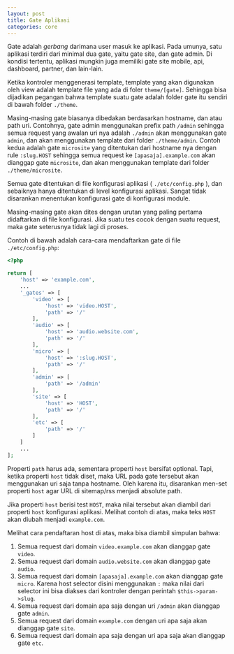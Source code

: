 ```yaml
---
layout: post
title: Gate Aplikasi
categories: core
---
```


Gate adalah *gerbang* darimana user masuk ke aplikasi. Pada umunya, satu aplikasi
terdiri dari minimal dua gate, yaitu gate site, dan gate admin. Di kondisi tertentu,
aplikasi mungkin juga memiliki gate site mobile, api, dashboard, partner, dan
lain-lain.

Ketika kontroler menggenerasi template, template yang akan digunakan oleh view
adalah template file yang ada di foler `theme/[gate]`. Sehingga bisa dijadikan
pegangan bahwa template suatu gate adalah folder gate itu sendiri di bawah
folder `./theme`.

Masing-masing gate biasanya dibedakan berdasarkan hostname, dan atau path uri.
Contohnya, gate admin menggunakan prefix path `/admin` sehingga semua request
yang awalan uri nya adalah `./admin` akan menggunakan gate `admin`, dan akan
menggunakan template dari folder `./theme/admin`. Contoh kedua adalah gate
`microsite` yang ditentukan dari hostname nya dengan rule `:slug.HOST` sehingga
semua request ke `[apasaja].example.com` akan dianggap gate `microsite`, dan
akan menggunakan template dari folder `./theme/microsite`.

Semua gate ditentukan di file konfigurasi aplikasi ( `./etc/config.php` ), dan
sebaiknya hanya ditentukan di level konfigurasi aplikasi. Sangat tidak disarankan
menentukan konfigurasi gate di konfigurasi module.

Masing-masing gate akan dites dengan urutan yang paling pertama didaftarkan di 
file konfigurasi. Jika suatu tes cocok dengan suatu request, maka gate seterusnya
tidak lagi di proses.

Contoh di bawah adalah cara-cara mendaftarkan gate di file `./etc/config.php`:

```php
<?php

return [
    'host' => 'example.com',
    ...
    '_gates' => [
        'video' => [
            'host' => 'video.HOST',
            'path' => '/'
        ],
        'audio' => [
            'host' => 'audio.website.com',
            'path' => '/'
        ],
        'micro' => [
            'host' => ':slug.HOST',
            'path' => '/'
        ],
        'admin' => [
            'path' => '/admin'
        ],
        'site' => [
            'host' => 'HOST',
            'path' => '/'
        ],
        'etc' => [
            'path' => '/'
        ]
    ]
    ...
];
```

Properti `path` harus ada, sementara properti `host` bersifat optional. Tapi, ketika
properti `host` tidak diset, maka URL pada gate tersebut akan menggunakan uri saja
tanpa hostname. Oleh karena itu, disarankan men-set properti `host` agar URL di 
sitemap/rss menjadi absolute path.

Jika properti `host` berisi test `HOST`, maka nilai tersebut akan diambil dari 
properti `host` konfigurasi aplikasi. Melihat contoh di atas, maka teks `HOST`
akan diubah menjadi `example.com`.

Melihat cara pendaftaran host di atas, maka bisa diambil simpulan bahwa:

1. Semua request dari domain `video.example.com` akan dianggap gate `video`.
1. Semua request dari domain `audio.website.com` akan dianggap gate `audio`.
1. Semua request dari domain `[apasaja].example.com` akan dianggap gate `micro`.
   Karena host selector disini menggunakan `:` maka nilai dari selector ini
   bisa diakses dari kontroler dengan perintah `$this->param->slug`.
1. Semua request dari domain apa saja dengan uri `/admin` akan dianggap gate `admin`.
1. Semua request dari domain `example.com` dengan uri apa saja akan dianggap gate `site`.
1. Semua request dari domain apa saja dengan uri apa saja akan dianggap gate `etc`.